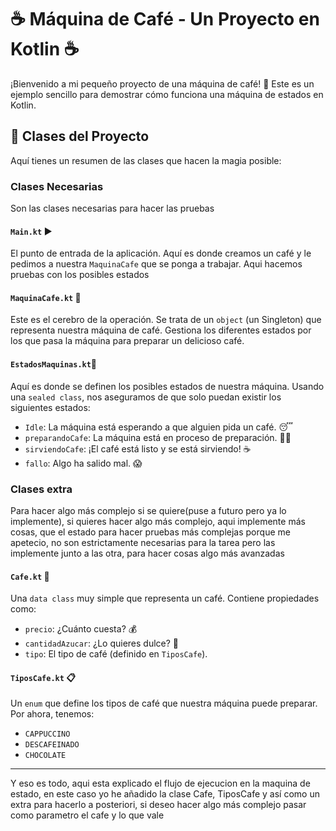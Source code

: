 # ☕ Máquina de Café - Un Proyecto en Kotlin ☕

¡Bienvenido a mi pequeño proyecto de una máquina de café! 🌟 Este es un ejemplo sencillo para demostrar cómo funciona una máquina de estados en Kotlin.

## 🚀 Clases del Proyecto

Aquí tienes un resumen de las clases que hacen la magia posible:
### Clases Necesarias 
Son las clases necesarias para hacer las pruebas
#### `Main.kt` ▶️

El punto de entrada de la aplicación. Aquí es donde creamos un café y le pedimos a nuestra `MaquinaCafe` que se ponga a trabajar.
Aqui hacemos pruebas con los posibles estados

#### `MaquinaCafe.kt` 🤖

Este es el cerebro de la operación. Se trata de un `object` (un Singleton) que representa nuestra máquina de café. Gestiona los diferentes estados por los que pasa la máquina para preparar un delicioso café.

#### `EstadosMaquinas.kt`🚦

Aquí es donde se definen los posibles estados de nuestra máquina. Usando una `sealed class`, nos aseguramos de que solo puedan existir los siguientes estados:

-   `Idle`: La máquina está esperando a que alguien pida un café. 😴
-   `preparandoCafe`: La máquina está en proceso de preparación. 👨‍🍳
-   `sirviendoCafe`: ¡El café está listo y se está sirviendo! ☕
-   `fallo`: Algo ha salido mal. 😱
### Clases extra
Para hacer algo más complejo si se quiere(puse a futuro pero ya lo implemente), si quieres hacer algo más complejo, aqui implemente más cosas, que el estado para hacer pruebas
más complejas porque me apetecio, no son estrictamente necesarias para la tarea pero las implemente junto a las otra, para hacer cosas algo más avanzadas
#### `Cafe.kt` 📝

Una `data class` muy simple que representa un café. Contiene propiedades como:

-   `precio`: ¿Cuánto cuesta? 💰
-   `cantidadAzucar`: ¿Lo quieres dulce? 🍬
-   `tipo`: El tipo de café (definido en `TiposCafe`).

#### `TiposCafe.kt` 📋

Un `enum` que define los tipos de café que nuestra máquina puede preparar. Por ahora, tenemos:

-   `CAPPUCCINO`
-   `DESCAFEINADO`
-   `CHOCOLATE`



---

Y eso es todo, aqui esta explicado el flujo de ejecucion en la maquina de estado, en este caso yo he añadido la clase Cafe, TiposCafe y así como un extra para hacerlo a posteriori,
si deseo hacer algo más complejo pasar como parametro el cafe y lo que vale